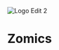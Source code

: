 ![Logo Edit 2](https://user-images.githubusercontent.com/97570002/230484096-5ca93998-dcdd-4d90-858a-ad0d53b8802f.png)


# Zomics
